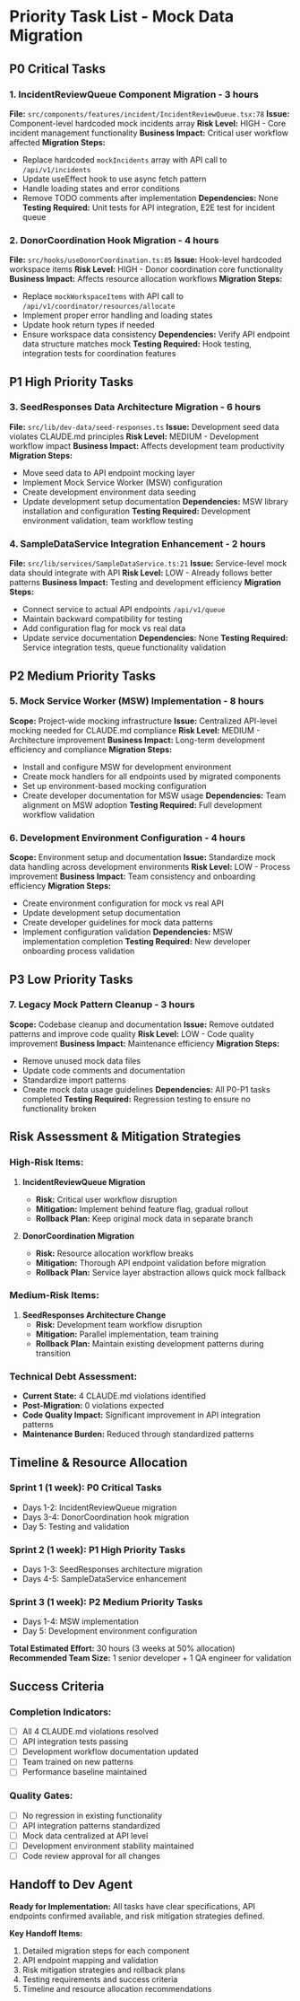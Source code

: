 # Priority Task List - Mock Data Migration

## P0 Critical Tasks

### 1. IncidentReviewQueue Component Migration - 3 hours
**File:** `src/components/features/incident/IncidentReviewQueue.tsx:78`
**Issue:** Component-level hardcoded mock incidents array
**Risk Level:** HIGH - Core incident management functionality
**Business Impact:** Critical user workflow affected
**Migration Steps:**
- Replace hardcoded `mockIncidents` array with API call to `/api/v1/incidents`
- Update useEffect hook to use async fetch pattern
- Handle loading states and error conditions
- Remove TODO comments after implementation
**Dependencies:** None
**Testing Required:** Unit tests for API integration, E2E test for incident queue

### 2. DonorCoordination Hook Migration - 4 hours
**File:** `src/hooks/useDonorCoordination.ts:85`
**Issue:** Hook-level hardcoded workspace items
**Risk Level:** HIGH - Donor coordination core functionality
**Business Impact:** Affects resource allocation workflows
**Migration Steps:**
- Replace `mockWorkspaceItems` with API call to `/api/v1/coordinator/resources/allocate`
- Implement proper error handling and loading states
- Update hook return types if needed
- Ensure workspace data consistency
**Dependencies:** Verify API endpoint data structure matches mock
**Testing Required:** Hook testing, integration tests for coordination features

## P1 High Priority Tasks

### 3. SeedResponses Data Architecture Migration - 6 hours
**File:** `src/lib/dev-data/seed-responses.ts`
**Issue:** Development seed data violates CLAUDE.md principles
**Risk Level:** MEDIUM - Development workflow impact
**Business Impact:** Affects development team productivity
**Migration Steps:**
- Move seed data to API endpoint mocking layer
- Implement Mock Service Worker (MSW) configuration
- Create development environment data seeding
- Update development setup documentation
**Dependencies:** MSW library installation and configuration
**Testing Required:** Development environment validation, team workflow testing

### 4. SampleDataService Integration Enhancement - 2 hours
**File:** `src/lib/services/SampleDataService.ts:21`
**Issue:** Service-level mock data should integrate with API
**Risk Level:** LOW - Already follows better patterns
**Business Impact:** Testing and development efficiency
**Migration Steps:**
- Connect service to actual API endpoints `/api/v1/queue`
- Maintain backward compatibility for testing
- Add configuration flag for mock vs real data
- Update service documentation
**Dependencies:** None
**Testing Required:** Service integration tests, queue functionality validation

## P2 Medium Priority Tasks

### 5. Mock Service Worker (MSW) Implementation - 8 hours
**Scope:** Project-wide mocking infrastructure
**Issue:** Centralized API-level mocking needed for CLAUDE.md compliance
**Risk Level:** MEDIUM - Architecture improvement
**Business Impact:** Long-term development efficiency and compliance
**Migration Steps:**
- Install and configure MSW for development environment
- Create mock handlers for all endpoints used by migrated components
- Set up environment-based mocking configuration
- Create developer documentation for MSW usage
**Dependencies:** Team alignment on MSW adoption
**Testing Required:** Full development workflow validation

### 6. Development Environment Configuration - 4 hours
**Scope:** Environment setup and documentation
**Issue:** Standardize mock data handling across development environments
**Risk Level:** LOW - Process improvement
**Business Impact:** Team consistency and onboarding efficiency
**Migration Steps:**
- Create environment configuration for mock vs real API
- Update development setup documentation
- Create developer guidelines for mock data patterns
- Implement configuration validation
**Dependencies:** MSW implementation completion
**Testing Required:** New developer onboarding process validation

## P3 Low Priority Tasks

### 7. Legacy Mock Pattern Cleanup - 3 hours
**Scope:** Codebase cleanup and documentation
**Issue:** Remove outdated patterns and improve code quality
**Risk Level:** LOW - Code quality improvement
**Business Impact:** Maintenance efficiency
**Migration Steps:**
- Remove unused mock data files
- Update code comments and documentation
- Standardize import patterns
- Create mock data usage guidelines
**Dependencies:** All P0-P1 tasks completed
**Testing Required:** Regression testing to ensure no functionality broken

## Risk Assessment & Mitigation Strategies

### High-Risk Items:
1. **IncidentReviewQueue Migration**
   - **Risk:** Critical user workflow disruption
   - **Mitigation:** Implement behind feature flag, gradual rollout
   - **Rollback Plan:** Keep original mock data in separate branch

2. **DonorCoordination Migration**
   - **Risk:** Resource allocation workflow breaks
   - **Mitigation:** Thorough API endpoint validation before migration
   - **Rollback Plan:** Service layer abstraction allows quick mock fallback

### Medium-Risk Items:
1. **SeedResponses Architecture Change**
   - **Risk:** Development team workflow disruption
   - **Mitigation:** Parallel implementation, team training
   - **Rollback Plan:** Maintain existing development patterns during transition

### Technical Debt Assessment:
- **Current State:** 4 CLAUDE.md violations identified
- **Post-Migration:** 0 violations expected
- **Code Quality Impact:** Significant improvement in API integration patterns
- **Maintenance Burden:** Reduced through standardized patterns

## Timeline & Resource Allocation

### Sprint 1 (1 week): P0 Critical Tasks
- Days 1-2: IncidentReviewQueue migration
- Days 3-4: DonorCoordination hook migration
- Day 5: Testing and validation

### Sprint 2 (1 week): P1 High Priority Tasks
- Days 1-3: SeedResponses architecture migration
- Days 4-5: SampleDataService enhancement

### Sprint 3 (1 week): P2 Medium Priority Tasks
- Days 1-4: MSW implementation
- Day 5: Development environment configuration

**Total Estimated Effort:** 30 hours (3 weeks at 50% allocation)
**Recommended Team Size:** 1 senior developer + 1 QA engineer for validation

## Success Criteria

### Completion Indicators:
- [ ] All 4 CLAUDE.md violations resolved
- [ ] API integration tests passing
- [ ] Development workflow documentation updated
- [ ] Team trained on new patterns
- [ ] Performance baseline maintained

### Quality Gates:
- [ ] No regression in existing functionality
- [ ] API integration patterns standardized
- [ ] Mock data centralized at API level
- [ ] Development environment stability maintained
- [ ] Code review approval for all changes

## Handoff to Dev Agent

**Ready for Implementation:** All tasks have clear specifications, API endpoints confirmed available, and risk mitigation strategies defined.

**Key Handoff Items:**
1. Detailed migration steps for each component
2. API endpoint mapping and validation
3. Risk mitigation strategies and rollback plans
4. Testing requirements and success criteria
5. Timeline and resource allocation recommendations